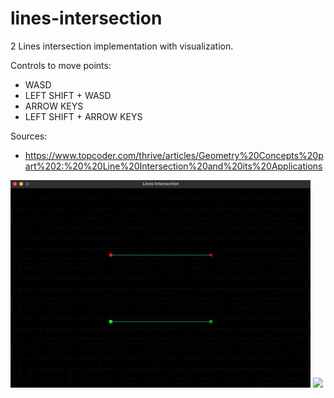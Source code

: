 # lines-intersection
2 Lines intersection implementation with visualization.

Controls to move points:
  - WASD
  - LEFT SHIFT + WASD
  - ARROW KEYS
  - LEFT SHIFT + ARROW KEYS

Sources:
  - https://www.topcoder.com/thrive/articles/Geometry%20Concepts%20part%202:%20%20Line%20Intersection%20and%20its%20Applications

<img src="img/lines_intersection.gif" alt="animated" />
<img src="img/lines_intersection.gif.png"/>
